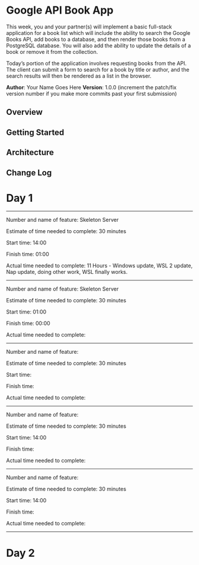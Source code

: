 # Google API Book App
This week, you and your partner(s) will implement a basic full-stack application for a book list which will include the ability to search the Google Books API, add books to a database, and then render those books from a PostgreSQL database. You will also add the ability to update the details of a book or remove it from the collection.

Today’s portion of the application involves requesting books from the API. The client can submit a form to search for a book by title or author, and the search results will then be rendered as a list in the browser.

**Author**: Your Name Goes Here
**Version**: 1.0.0 (increment the patch/fix version number if you make more commits past your first submission)

## Overview
<!-- Provide a high level overview of what this application is and why you are building it, beyond the fact that it's an assignment for a Code 301 class. (i.e. What's your problem domain?) -->

## Getting Started
<!-- What are the steps that a user must take in order to build this app on their own machine and get it running? -->

## Architecture
<!-- Provide a detailed description of the application design. What technologies (languages, libraries, etc) you're using, and any other relevant design information. -->

## Change Log
<!-- Use this area to document the iterative changes made to your application as each feature is successfully implemented. Use time stamps. Here's an examples:

01-01-2001 4:59pm - Application now has a fully-functional express server, with GET and POST routes for the book resource.

## Credits and Collaborations
<!-- Give credit (and a link) to other people or resources that helped you build this application. -->

# Day 1
-------------------------------------------------------------------------------------------------------

Number and name of feature: Skeleton Server

Estimate of time needed to complete: 30 minutes

Start time: 14:00

Finish time: 01:00

Actual time needed to complete: 11 Hours - Windows update, WSL 2 update, Nap update, doing other work, WSL finally works.

-------------------------------------------------------------------------------------------------------

Number and name of feature: Skeleton Server

Estimate of time needed to complete: 30 minutes

Start time: 01:00

Finish time: 00:00

Actual time needed to complete: 

-------------------------------------------------------------------------------------------------------

Number and name of feature: 

Estimate of time needed to complete: 30 minutes

Start time: 

Finish time: 

Actual time needed to complete: 

-------------------------------------------------------------------------------------------------------

Number and name of feature: 

Estimate of time needed to complete: 30 minutes

Start time: 14:00

Finish time: 

Actual time needed to complete: 

-------------------------------------------------------------------------------------------------------

Number and name of feature: 

Estimate of time needed to complete: 30 minutes

Start time: 14:00

Finish time: 

Actual time needed to complete: 

-------------------------------------------------------------------------------------------------------
# Day 2
